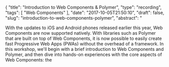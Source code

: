 {
  "title": "Introduction to Web Components & Polymer",
  "type": "recording",
  "tags": [
    "Web Components"
  ],
  "date": "2017-10-05T21:50:10",
  "draft": false,
  "slug": "introduction-to-web-components-polymer",
  "abstract": "<p>With the updates to iOS and Android phones released earlier this year, Web Components are now supported natively. With libraries such as Polymer that are built on top of Web Components, it is now possible to easily create fast Progressive Web Apps (PWAs) without the overhead of a framework. In this workshop, we'll begin with a brief introduction to Web Components and Polymer, and then dive into hands-on experiences with the core aspects of Web Components: the <template> tag, Custom Elements, and the Shadow DOM. This workshop assumes an understanding of HTML, CSS & JavaScript. No prior experience with Web Components, Polymer, or any library or framework (Web Components or otherwise) is required</p>",
  "description": "<p>With the updates to iOS and Android phones released earlier this year, Web Components are now supported natively. With libraries such as Polymer that are built on top of Web Components, it is now possible to easily create fast Progressive Web Apps (PWAs) without the overhead of a framework. In this workshop, we'll begin with a brief introduction to Web Components and Polymer, and then dive into hands-on experiences with the core aspects of Web Components: the <template> tag, Custom Elements, and the Shadow DOM. This workshop assumes an understanding of HTML, CSS & JavaScript. No prior experience with Web Components, Polymer, or any library or framework (Web Components or otherwise) is required</p>",
  "images": [
    "https://i.vimeocdn.com/video/660019941_295x166.jpg"
  ],
  "vimeo": "237567459",
  "moreinfo": "http://www.lrtechfest.com",
  "thumbnail": "https://i.vimeocdn.com/video/660019941_295x166.jpg",
  "mp4Video": "http://player.vimeo.com/external/237567459.hd.mp4?s=b1502371c74da5d700b2bc6cf151d129b0a5b49e&profile_id=174&oauth2_token_id=20985841",
  "mp4VideoLow": "http://player.vimeo.com/external/237567459.sd.mp4?s=d8101d07657ba421e7c5a494a2bed442fcbf3b7f&profile_id=164&oauth2_token_id=20985841",
  "recordingID": 27,
  "speakers": [
    {
      "name": "John Riviello",
      "slug": "john-riviello",
      "bio": "<p>John Riviello is a Distinguished Engineer and Lead Frontend Developer at Comcast where he works on the XFINITY customer websites and web applications. He is also the author of the Lynda.com course \"CSS to Sass.\" In his free time, he prefers surfing waves over surfing the internet.</p>",
      "count": 1
    }
  ],
  "ugtvtags": [
    {
      "name": "Web Components",
      "slug": "web-components",
      "count": 2
    }
  ],
  "meetups": [
    {
      "name": "Little Rock Tech Fest",
      "slug": "little-rock-tech-fest",
      "count": 65
    }
  ]
}